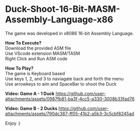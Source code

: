 # Duck-Shoot-16-Bit-MASM-Assembly-Language-x86

The game was developed in x8086 16-bit Assembly Language.<br>

**How To Execute?** <br>
Download the provided ASM file <br>
Use VScode extension MASM/TASM <br>
Right Click and Run ASM code <br>

**How To Play?** <br>
The game is Keyboard based <br>
Use keys 1, 2, and 3 to naviagate back and forth the menu <br>
Use arrowkeys to aim and SpaceBar to shoot the Duck <br>

**Video: Game A - 1 Duck**
https://github.com/user-attachments/assets/0987fb81-ba3f-4cc5-a330-3008b33fad76

**Video: Game B - 2 Ducks**
https://github.com/user-attachments/assets/790dc387-ff05-41b2-a5b3-3c5cbf8245ad

Enjoy :)
